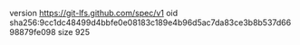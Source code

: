 version https://git-lfs.github.com/spec/v1
oid sha256:9cc1dc48499d4bbfe0e08183c189e4b96d5ac7da83ce3b8b537d6698879fe098
size 925
